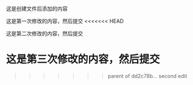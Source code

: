 这是创建文件后添加的内容

这是第一次修改的内容，然后提交
<<<<<<< HEAD

这是第二次修改的内容，然后提交

这是第三次修改的内容，然后提交
=======
>>>>>>> parent of dd2c78b... second edit
